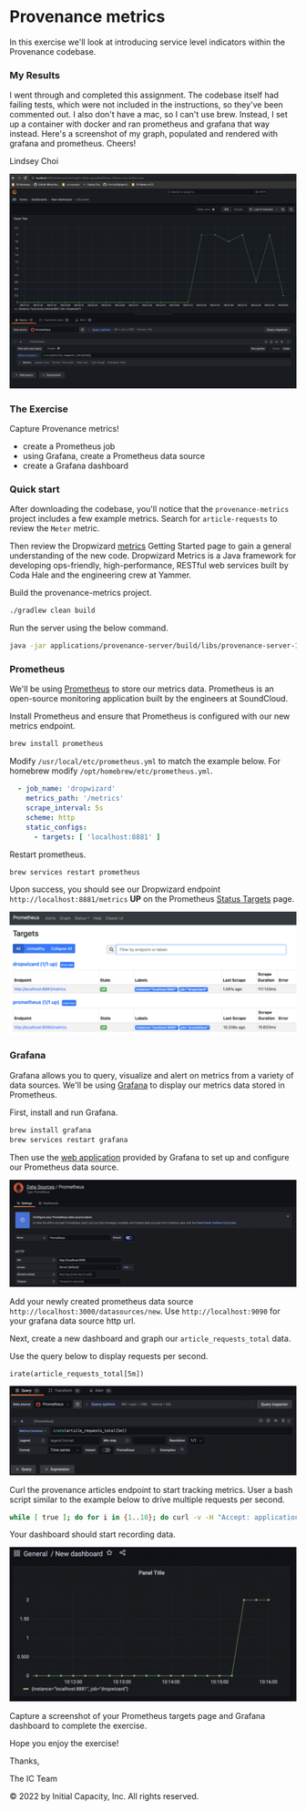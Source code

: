 # Provenance metrics

In this exercise we'll look at introducing service level indicators within the Provenance codebase.

### My Results 

I went through and completed this assignment. The codebase itself had failing tests, which were not included
in the instructions, so they've been commented out. I also don't have a mac, so I can't use brew. Instead, I set
up a container with docker and ran prometheus and grafana that way instead. Here's a screenshot of my graph,
populated and rendered with grafana and prometheus. Cheers! 

Lindsey Choi

![Screenshot](assets/lindsey-choi-grafana-screenshot.png)

### The Exercise

Capture Provenance metrics!

- create a Prometheus job
- using Grafana, create a Prometheus data source
- create a Grafana dashboard

### Quick start

After downloading the codebase, you'll notice that the `provenance-metrics` project includes a few example metrics.
Search for `article-requests` to review the `Meter` metric.

Then review the Dropwizard [metrics](https://metrics.dropwizard.io/) Getting Started page to gain a general understanding of
the new code. Dropwizard Metrics is a Java framework for developing ops-friendly, high-performance, RESTful web
services built by Coda Hale and the engineering crew at Yammer.

Build the provenance-metrics project.

 ```bash
./gradlew clean build
 ```

Run the server using the below command.

```bash
java -jar applications/provenance-server/build/libs/provenance-server-1.0-SNAPSHOT.jar
```

### Prometheus

We'll be using [Prometheus](https://prometheus.io/) to store our metrics data. Prometheus is an open-source monitoring
application built by the engineers at SoundCloud.

Install Prometheus and ensure that Prometheus is configured with our new metrics endpoint.

```bash
brew install prometheus
```

Modify `/usr/local/etc/prometheus.yml` to match the example below. For homebrew modify `/opt/homebrew/etc/prometheus.yml`.

```yaml
  - job_name: 'dropwizard'
    metrics_path: '/metrics'
    scrape_interval: 5s
    scheme: http
    static_configs:
      - targets: [ 'localhost:8881' ]
```

Restart prometheus.

```bash
brew services restart prometheus
```

Upon success, you should see our Dropwizard endpoint `http://localhost:8881/metrics` **UP** on the
Prometheus [Status Targets](http://localhost:9090/targets) page.

![Prometheus target](docs/images/prometheus.png)

### Grafana

Grafana allows you to query, visualize and alert on metrics from a variety of data sources. We'll be
using [Grafana](https://grafana.com/) to display our metrics data stored in Prometheus.

First, install and run Grafana.

```bash
brew install grafana
brew services restart grafana
```

Then use the [web application](http://localhost:3000) provided by Grafana to set up and
configure our Prometheus data source.

![Prometheus data source](docs/images/data-source.png)

Add your newly created prometheus data source `http://localhost:3000/datasources/new`. Use `http://localhost:9090` for your grafana data source http url.

Next, create a new dashboard and graph our `article_requests_total` data.

Use the query below to display requests per second.

```
irate(article_requests_total[5m])
```

![Grafana query](docs/images/query.png)

Curl the provenance articles endpoint to start tracking metrics. User a bash script similar to the example below to drive
multiple requests per second.

```bash
while [ true ]; do for i in {1..10}; do curl -v -H "Accept: application/json" http://localhost:8881/articles; done; sleep 5; done
``` 

Your dashboard should start recording data.

![Grafana dashboard](docs/images/dashboard.png)

Capture a screenshot of your Prometheus targets page and Grafana dashboard to complete the exercise. 

Hope you enjoy the exercise!

Thanks,

The IC Team

© 2022 by Initial Capacity, Inc. All rights reserved.
